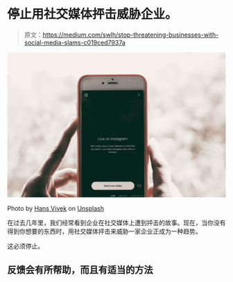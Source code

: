 # 停止用社交媒体抨击威胁企业。

> 原文：<https://medium.com/swlh/stop-threatening-businesses-with-social-media-slams-c019ced7937a>

![](img/f33add3bbddb0b62f162f84a1908b1cb.png)

Photo by [Hans Vivek](https://unsplash.com/@oneshotespresso?utm_source=unsplash&utm_medium=referral&utm_content=creditCopyText) on [Unsplash](https://unsplash.com/search/photos/social-media-on-phone?utm_source=unsplash&utm_medium=referral&utm_content=creditCopyText)

在过去几年里，我们经常看到企业在社交媒体上遭到抨击的故事。现在，当你没有得到你想要的东西时，用社交媒体抨击来威胁一家企业正成为一种趋势。

这必须停止。

## 反馈会有所帮助，而且有适当的方法